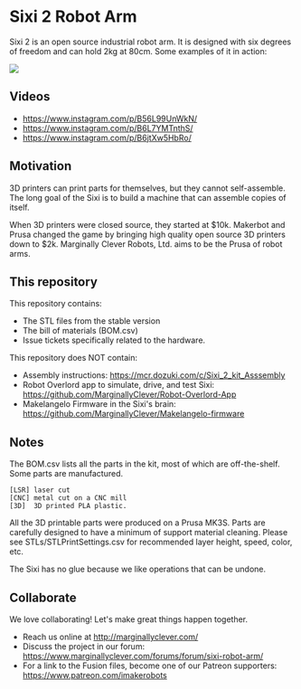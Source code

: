 # Sixi 2 Robot Arm

Sixi 2 is an open source industrial robot arm.  It is designed with six degrees of freedom and can hold 2kg at 80cm.
Some examples of it in action:

![](https://i.imgur.com/wJwSlcT.jpg)

## Videos

* https://www.instagram.com/p/B56L99UnWkN/
* https://www.instagram.com/p/B6L7YMTnthS/
* https://www.instagram.com/p/B6jtXw5HbRo/

## Motivation

3D printers can print parts for themselves, but they cannot self-assemble.  The long goal of the Sixi is to build a machine that can assemble copies of itself.

When 3D printers were closed source, they started at $10k.  Makerbot and Prusa changed the game by bringing high quality open source 3D printers down to $2k.  Marginally Clever Robots, Ltd. aims to be the Prusa of robot arms.

## This repository 

This repository contains:

* The STL files from the stable version
* The bill of materials (BOM.csv)
* Issue tickets specifically related to the hardware.

This repository does NOT contain:

* Assembly instructions: https://mcr.dozuki.com/c/Sixi_2_kit_Asssembly
* Robot Overlord app to simulate, drive, and test Sixi: https://github.com/MarginallyClever/Robot-Overlord-App
* Makelangelo Firmware in the Sixi's brain: https://github.com/MarginallyClever/Makelangelo-firmware

## Notes

The BOM.csv lists all the parts in the kit, most of which are off-the-shelf.  Some parts are manufactured.
	
	[LSR] laser cut
	[CNC] metal cut on a CNC mill
	[3D]  3D printed PLA plastic.

All the 3D printable parts were produced on a Prusa MK3S.  Parts are carefully designed to have a minimum of support material cleaning.
Please see STLs/STLPrintSettings.csv for recommended layer height, speed, color, etc.

The Sixi has no glue because we like operations that can be undone.

## Collaborate

We love collaborating!  Let's make great things happen together.

* Reach us online at http://marginallyclever.com/
* Discuss the project in our forum: https://www.marginallyclever.com/forums/forum/sixi-robot-arm/
* For a link to the Fusion files, become one of our Patreon supporters: https://www.patreon.com/imakerobots
